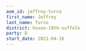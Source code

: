 ```yaml
---
aom_id: jeffrey-turco
first_name: Jeffrey
last_name: Turco
district: house-19th-suffolk
party: D
start_date: 2021-04-16
---
```

